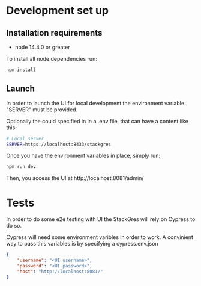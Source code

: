 # Development set up
## Installation requirements
* node 14.4.0 or greater

To install all node dependencies run:

``` sh
npm install
```

## Launch 
In order to launch the UI for local development the environment
 variable "SERVER" must be provided. 

Optionally the could specified in in a .env file, that can have a
 content like this:
``` sh
# Local server
SERVER=https://localhost:8433/stackgres
```

Once you have the environment variables in place, simply run:

``` sh
npm run dev
```

Then, you access the UI at http://localhost:8081/admin/

# Tests

In order to do some e2e testing with UI the StackGres will rely on Cypress to do so. 

Cypress will need some environment varibles in order to work. A 
 convinient way to pass this variables is by specifying a 
 cypress.env.json 

``` json
{
    "username": "<UI username>",
    "password": "<UI password>",
    "host": "http://localhost:8081/"
}
```